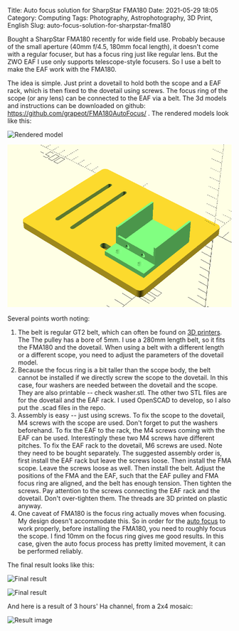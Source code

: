 Title: Auto focus solution for SharpStar FMA180 
Date: 2021-05-29 18:05
Category: Computing
Tags: Photography, Astrophotography, 3D Print, English
Slug: auto-focus-solution-for-sharpstar-fma180

Bought a SharpStar FMA180 recently for wide field use.
Probably because of the small aperture (40mm f/4.5, 180mm focal length), it doesn't come with a regular focuser, but has a focus ring just like regular lens.
But the ZWO EAF I use only supports telescope-style focusers.
So I use a belt to make the EAF work with the FMA180.

The idea is simple.
Just print a dovetail to hold both the scope and a EAF rack, which is then fixed to the dovetail using screws.
The focus ring of the scope (or any lens) can be connected to the EAF via a belt.
The 3d models and instructions can be downloaded on github: https://github.com/grapeot/FMA180AutoFocus/ .
The rendered models look like this:

![Rendered model](/images/FMA180_3D1.png)

![Rendered model](images/FMA180_3D2.png)

Several points worth noting:

1. The belt is regular GT2 belt, which can often be found on [3D printers](/3d-print-faq.html). The The pulley has a bore of 5mm. I use a 280mm length belt, so it fits the FMA180 and the dovetail. When using a belt with a different length or a different scope, you need to adjust the parameters of the dovetail model.
2. Because the focus ring is a bit taller than the scope body, the belt cannot be installed if we directly screw the scope to the dovetail. In this case, four washers are needed between the dovetail and the scope. They are also printable -- check washer.stl. The other two STL files are for the dovetail and the EAF rack. I used OpenSCAD to develop, so I also put the .scad files in the repo.
3. Assembly is easy -- just using screws. To fix the scope to the dovetail, M4 screws with the scope are used. Don't forget to put the washers beforehand. To fix the EAF to the rack, the M4 screws coming with the EAF can be used. Interestingly these two M4 screws have different pitches. To fix the EAF rack to the dovetail, M6 screws are used. Note they need to be bought separately. The suggested assembly order is, first install the EAF rack but leave the screws loose. Then install the FMA scope. Leave the screws loose as well. Then install the belt. Adjust the positions of the FMA and the EAF, such that the EAF pulley and FMA focus ring are aligned, and the belt has enough tension. Then tighten the screws. Pay attention to the screws connecting the EAF rack and the dovetail. Don't over-tighten them. The threads are 3D printed on plastic anyway.
4. One caveat of FMA180 is the focus ring actually moves when focusing. My design doesn't accommodate this. So in order for the [auto focus](/auto-focus.html) to work properly, before installing the FMA180, you need to roughly focus the scope. I find 10mm on the focus ring gives me good results. In this case, given the auto focus process has pretty limited movement, it can be performed reliably.

The final result looks like this:

![Final result](/images/FMA180_gear1.jpg)

![Final result](/images/FMA180_gear2.jpg)

And here is a result of 3 hours' Ha channel, from a 2x4 mosaic:

![Result image](/images/FMA180_result.jpg)